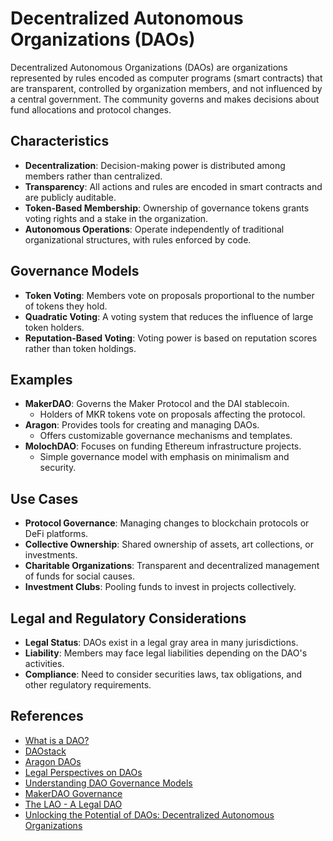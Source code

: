 # Decentralized Autonomous Organizations (DAOs)

Decentralized Autonomous Organizations (DAOs) are organizations represented by rules encoded as computer programs (smart contracts) that are transparent, controlled by organization members, and not influenced by a central government. The community governs and makes decisions about fund allocations and protocol changes.

## Characteristics

- **Decentralization**: Decision-making power is distributed among members rather than centralized.
- **Transparency**: All actions and rules are encoded in smart contracts and are publicly auditable.
- **Token-Based Membership**: Ownership of governance tokens grants voting rights and a stake in the organization.
- **Autonomous Operations**: Operate independently of traditional organizational structures, with rules enforced by code.

## Governance Models

- **Token Voting**: Members vote on proposals proportional to the number of tokens they hold.
- **Quadratic Voting**: A voting system that reduces the influence of large token holders.
- **Reputation-Based Voting**: Voting power is based on reputation scores rather than token holdings.

## Examples

- **MakerDAO**: Governs the Maker Protocol and the DAI stablecoin.
  - Holders of MKR tokens vote on proposals affecting the protocol.
- **Aragon**: Provides tools for creating and managing DAOs.
  - Offers customizable governance mechanisms and templates.
- **MolochDAO**: Focuses on funding Ethereum infrastructure projects.
  - Simple governance model with emphasis on minimalism and security.

## Use Cases

- **Protocol Governance**: Managing changes to blockchain protocols or DeFi platforms.
- **Collective Ownership**: Shared ownership of assets, art collections, or investments.
- **Charitable Organizations**: Transparent and decentralized management of funds for social causes.
- **Investment Clubs**: Pooling funds to invest in projects collectively.

## Legal and Regulatory Considerations

- **Legal Status**: DAOs exist in a legal gray area in many jurisdictions.
- **Liability**: Members may face legal liabilities depending on the DAO's activities.
- **Compliance**: Need to consider securities laws, tax obligations, and other regulatory requirements.

## References

- [What is a DAO?](https://ethereum.org/en/dao/)
- [DAOstack](https://daostack.io/)
- [Aragon DAOs](https://aragon.org/)
- [Legal Perspectives on DAOs](https://medium.com/lexdao/dao-legal-frameworks-part-1-of-3-1ce1b7ba1a2b)
- [Understanding DAO Governance Models](https://daosquare.io/)
- [MakerDAO Governance](https://makerdao.com/en/governance)
- [The LAO - A Legal DAO](https://www.thelao.io/)
- [Unlocking the Potential of DAOs: Decentralized Autonomous Organizations](https://medium.com/novai-blockchain-101/unlocking-the-potential-of-daos-decentralized-autonomous-organizations-516c8633905f)